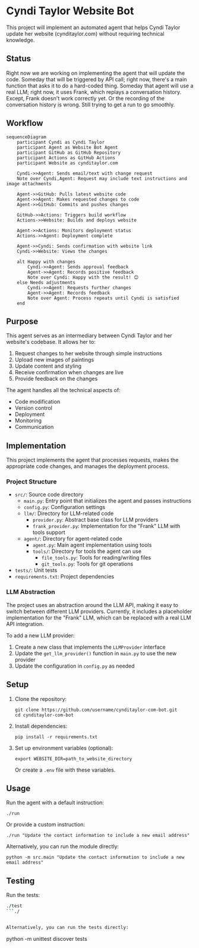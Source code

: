# Cyndi Taylor Website Bot

This project will implement an automated agent that helps Cyndi Taylor update her website (cynditaylor.com) without requiring technical knowledge.

## Status

Right now we are working on implementing the agent that will update the code.
Someday that will be triggered by API call; right now, there's a main function that asks it to do a hard-coded thing.
Someday that agent will use a real LLM; right now, it uses Frank, which replays a conversation history.
Except, Frank doesn't work correctly yet. Or the recording of the conversation history is wrong. Still trying to get a run to go smoothly.

## Workflow

```mermaid
sequenceDiagram
    participant Cyndi as Cyndi Taylor
    participant Agent as Website Bot Agent
    participant GitHub as GitHub Repository
    participant Actions as GitHub Actions
    participant Website as cynditaylor.com

    Cyndi->>Agent: Sends email/text with change request
    Note over Cyndi,Agent: Request may include text instructions and image attachments

    Agent->>GitHub: Pulls latest website code
    Agent->>Agent: Makes requested changes to code
    Agent->>GitHub: Commits and pushes changes

    GitHub->>Actions: Triggers build workflow
    Actions->>Website: Builds and deploys website

    Agent->>Actions: Monitors deployment status
    Actions->>Agent: Deployment complete

    Agent->>Cyndi: Sends confirmation with website link
    Cyndi->>Website: Views the changes

    alt Happy with changes
        Cyndi->>Agent: Sends approval feedback
        Agent->>Agent: Records positive feedback
        Note over Cyndi: Happy with the result! 😊
    else Needs adjustments
        Cyndi->>Agent: Requests further changes
        Agent->>Agent: Records feedback
        Note over Agent: Process repeats until Cyndi is satisfied
    end
```

## Purpose

This agent serves as an intermediary between Cyndi Taylor and her website's codebase. It allows her to:

1. Request changes to her website through simple instructions
2. Upload new images of paintings
3. Update content and styling
4. Receive confirmation when changes are live
5. Provide feedback on the changes

The agent handles all the technical aspects of:

- Code modification
- Version control
- Deployment
- Monitoring
- Communication

## Implementation

This project implements the agent that processes requests, makes the appropriate code changes, and manages the deployment process.

### Project Structure

- `src/`: Source code directory
  - `main.py`: Entry point that initializes the agent and passes instructions
  - `config.py`: Configuration settings
  - `llm/`: Directory for LLM-related code
    - `provider.py`: Abstract base class for LLM providers
    - `frank_provider.py`: Implementation for the "Frank" LLM with tools support
  - `agent/`: Directory for agent-related code
    - `agent.py`: Main agent implementation using tools
    - `tools/`: Directory for tools the agent can use
      - `file_tools.py`: Tools for reading/writing files
      - `git_tools.py`: Tools for git operations
- `tests/`: Unit tests
- `requirements.txt`: Project dependencies

### LLM Abstraction

The project uses an abstraction around the LLM API, making it easy to switch between different LLM providers. Currently, it includes a placeholder implementation for the "Frank" LLM, which can be replaced with a real LLM API integration.

To add a new LLM provider:

1. Create a new class that implements the `LLMProvider` interface
2. Update the `get_llm_provider()` function in `main.py` to use the new provider
3. Update the configuration in `config.py` as needed

## Setup

1. Clone the repository:
   ```
   git clone https://github.com/username/cynditaylor-com-bot.git
   cd cynditaylor-com-bot
   ```

2. Install dependencies:
   ```
   pip install -r requirements.txt
   ```

3. Set up environment variables (optional):
   ```
   export WEBSITE_DIR=path_to_website_directory
   ```

   Or create a `.env` file with these variables.

## Usage

Run the agent with a default instruction:

```
./run
```

Or provide a custom instruction:

```
./run "Update the contact information to include a new email address"
```

Alternatively, you can run the module directly:

```
python -m src.main "Update the contact information to include a new email address"
```

## Testing

Run the tests:

```sh
./test
```./


Alternatively, you can run the tests directly:

```
python -m unittest discover tests
```
